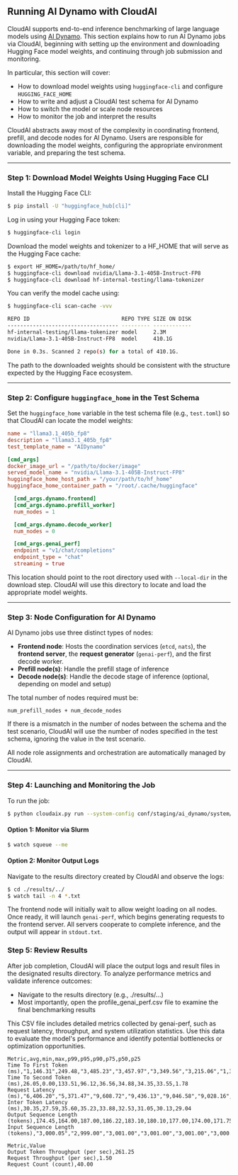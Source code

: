 ## Running AI Dynamo with CloudAI
CloudAI supports end-to-end inference benchmarking of large language models using [AI Dynamo](https://github.com/ai-dynamo/dynamo). This section explains how to run AI Dynamo jobs via CloudAI, beginning with setting up the environment and downloading Hugging Face model weights, and continuing through job submission and monitoring.

In particular, this section will cover:

- How to download model weights using `huggingface-cli` and configure `HUGGING_FACE_HOME`
- How to write and adjust a CloudAI test schema for AI Dynamo
- How to switch the model or scale node resources
- How to monitor the job and interpret the results

CloudAI abstracts away most of the complexity in coordinating frontend, prefill, and decode nodes for AI Dynamo. Users are responsible for downloading the model weights, configuring the appropriate environment variable, and preparing the test schema.

---

### Step 1: Download Model Weights Using Hugging Face CLI

Install the Hugging Face CLI:

```bash
$ pip install -U "huggingface_hub[cli]"
```

Log in using your Hugging Face token:

```bash
$ huggingface-cli login
```

Download the model weights and tokenizer to a HF_HOME that will serve as the Hugging Face cache:

```bash
$ export HF_HOME=/path/to/hf_home/
$ huggingface-cli download nvidia/Llama-3.1-405B-Instruct-FP8
$ huggingface-cli download hf-internal-testing/llama-tokenizer
```

You can verify the model cache using:

```bash
$ huggingface-cli scan-cache -vvv

REPO ID                             REPO TYPE SIZE ON DISK
----------------------------------- --------- ------------
hf-internal-testing/llama-tokenizer model     2.3M
nvidia/Llama-3.1-405B-Instruct-FP8  model     410.1G

Done in 0.3s. Scanned 2 repo(s) for a total of 410.1G.
```

The path to the downloaded weights should be consistent with the structure expected by the Hugging Face ecosystem.

---

### Step 2: Configure `huggingface_home` in the Test Schema

Set the `huggingface_home` variable in the test schema file (e.g., `test.toml`) so that CloudAI can locate the model weights:

```toml
name = "llama3.1_405b_fp8"
description = "llama3.1_405b_fp8"
test_template_name = "AIDynamo"

[cmd_args]
docker_image_url = "/path/to/docker/image"
served_model_name = "nvidia/Llama-3.1-405B-Instruct-FP8"
huggingface_home_host_path = "/your/path/to/hf_home"
huggingface_home_container_path = "/root/.cache/huggingface"

  [cmd_args.dynamo.frontend]
  [cmd_args.dynamo.prefill_worker]
  num_nodes = 1

  [cmd_args.dynamo.decode_worker]
  num_nodes = 0

  [cmd_args.genai_perf]
  endpoint = "v1/chat/completions"
  endpoint_type = "chat"
  streaming = true

```

This location should point to the root directory used with `--local-dir` in the download step. CloudAI will use this directory to locate and load the appropriate model weights.

---

### Step 3: Node Configuration for AI Dynamo

AI Dynamo jobs use three distinct types of nodes:

- **Frontend node**: Hosts the coordination services (`etcd`, `nats`), the **frontend server**, the **request generator** (`genai-perf`), and the first decode worker.
- **Prefill node(s)**: Handle the prefill stage of inference
- **Decode node(s)**: Handle the decode stage of inference (optional, depending on model and setup)

The total number of nodes required must be:

```
num_prefill_nodes + num_decode_nodes
```

If there is a mismatch in the number of nodes between the schema and the test scenario, CloudAI will use the number of nodes specified in the test schema, ignoring the value in the test scenario.

All node role assignments and orchestration are automatically managed by CloudAI.

---

### Step 4: Launching and Monitoring the Job

To run the job:

```bash
$ python cloudaix.py run --system-config conf/staging/ai_dynamo/system/oci.toml --tests-dir conf/staging/ai_dynamo/test --test-scenario conf/staging/ai_dynamo/test_scenario/ai_dynamo.toml
```

#### Option 1: Monitor via Slurm

```bash
$ watch squeue --me
```

#### Option 2: Monitor Output Logs

Navigate to the results directory created by CloudAI and observe the logs:

```bash
$ cd ./results/../
$ watch tail -n 4 *.txt
```

The frontend node will initially wait to allow weight loading on all nodes. Once ready, it will launch `genai-perf`, which begins generating requests to the frontend server. All servers cooperate to complete inference, and the output will appear in `stdout.txt`.

### Step 5: Review Results
After job completion, CloudAI will place the output logs and result files in the designated results directory. To analyze performance metrics and validate inference outcomes:

- Navigate to the results directory (e.g., ./results/...)
- Most importantly, open the profile_genai_perf.csv file to examine the final benchmarking results

This CSV file includes detailed metrics collected by genai-perf, such as request latency, throughput, and system utilization statistics. Use this data to evaluate the model's performance and identify potential bottlenecks or optimization opportunities.

```
Metric,avg,min,max,p99,p95,p90,p75,p50,p25
Time To First Token (ms),"1,146.31",249.48,"3,485.23","3,457.97","3,349.56","3,215.06","1,330.93",640.07,286.52
Time To Second Token (ms),26.05,0.00,133.51,96.12,36.56,34.88,34.35,33.55,1.78
Request Latency (ms),"6,406.20","5,371.47","9,608.72","9,436.13","9,046.58","9,028.16","6,549.60","5,690.23","5,493.63"
Inter Token Latency (ms),30.35,27.59,35.60,35.23,33.88,32.53,31.05,30.13,29.04
Output Sequence Length (tokens),174.45,164.00,187.00,186.22,183.10,180.10,177.00,174.00,171.75
Input Sequence Length (tokens),"3,000.05","2,999.00","3,001.00","3,001.00","3,001.00","3,000.00","3,000.00","3,000.00","3,000.00"

Metric,Value
Output Token Throughput (per sec),261.25
Request Throughput (per sec),1.50
Request Count (count),40.00
```
